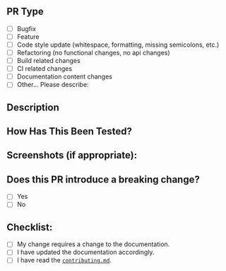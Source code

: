 <!--- Provide a general summary of your changes in the Title above -->

## PR Type

<!--- What types of changes does your code introduce? -->

<!-- Put an `x` in all the boxes that apply: -->

* [ ] Bugfix
* [ ] Feature
* [ ] Code style update (whitespace, formatting, missing semicolons, etc.)
* [ ] Refactoring (no functional changes, no api changes)
* [ ] Build related changes
* [ ] CI related changes
* [ ] Documentation content changes
* [ ] Other… Please describe:

## Description

<!--- Describe your changes in detail -->

<!--- Why is this change required? What problem does it solve? -->

<!--- If it fixes an open issue, please link to the issue here. -->

## How Has This Been Tested?

<!--- Please describe in detail how you tested your changes. -->

<!--- Include details of your testing environment, and the tests you ran to -->

<!--- see how your change affects other areas of the code, etc. -->

## Screenshots (if appropriate):

## Does this PR introduce a breaking change?

<!-- If this PR contains a breaking change, -->

<!-- please also describe the impact and migration path for existing applications -->

* [ ] Yes
* [ ] No

## Checklist:

<!--- Put an `x` in all the boxes that apply. -->

<!--- If you‘re unsure about any of these, don‘t hesitate to ask. We‘re here to help! -->

* [ ] My change requires a change to the documentation.
* [ ] I have updated the documentation accordingly.
* [ ] I have read the [`contributing.md`](https://github.com/sharvit/foreman-vendor/blob/master/contributing.md).

